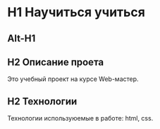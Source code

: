 # H1 Научиться учиться
Alt-H1
------
## H2 Описание проета
Это учебный проект на курсе Web-мастер.

## H2 Технологии
Технологии используюемые в работе: html, css.